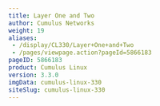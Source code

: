 ```yaml
---
title: Layer One and Two
author: Cumulus Networks
weight: 19
aliases:
 - /display/CL330/Layer+One+and+Two
 - /pages/viewpage.action?pageId=5866183
pageID: 5866183
product: Cumulus Linux
version: 3.3.0
imgData: cumulus-linux-330
siteSlug: cumulus-linux-330
---
```


